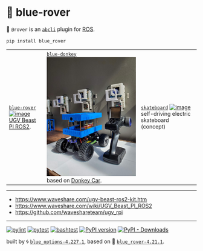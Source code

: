 # 🐬 blue-rover

🐬 `@rover` is an [`abcli`](https://github.com/kamangir/awesome-bash-cli) plugin for [ROS](https://www.ros.org/). 

```bash
pip install blue_rover
```

|   |   |   |
| --- | --- | --- |
| [`blue-rover`](#) [![image](https://github.com/waveshareteam/ugv_rpi/raw/main/media/UGV-Rover-details-23.jpg)](#) [UGV Beast PI ROS2](https://www.waveshare.com/wiki/UGV_Beast_PI_ROS2). | [`blue-donkey`](https://github.com/kamangir/blue-bracket/blob/main/designs/blue-donkey.md) [![image](https://github.com/kamangir/blue-bracket/raw/main/images/blue-donkey-2.jpg)](https://github.com/kamangir/blue-bracket/blob/main/designs/blue-donkey.md) based on [Donkey Car](https://docs.donkeycar.com/). | [`skateboard`](https://github.com/kamangir/blue-bracket/blob/main/designs/skateboard.md) [![image](https://github.com/kamangir/blue-bracket/raw/main/images/skateboard-1.jpg)](https://github.com/kamangir/blue-bracket/blob/main/designs/skateboard.md) self-driving electric skateboard (concept) |

---

- https://www.waveshare.com/ugv-beast-ros2-kit.htm
- https://www.waveshare.com/wiki/UGV_Beast_PI_ROS2
- https://github.com/waveshareteam/ugv_rpi

---


[![pylint](https://github.com/kamangir/blue-rover/actions/workflows/pylint.yml/badge.svg)](https://github.com/kamangir/blue-rover/actions/workflows/pylint.yml) [![pytest](https://github.com/kamangir/blue-rover/actions/workflows/pytest.yml/badge.svg)](https://github.com/kamangir/blue-rover/actions/workflows/pytest.yml) [![bashtest](https://github.com/kamangir/blue-rover/actions/workflows/bashtest.yml/badge.svg)](https://github.com/kamangir/blue-rover/actions/workflows/bashtest.yml) [![PyPI version](https://img.shields.io/pypi/v/blue-rover.svg)](https://pypi.org/project/blue-rover/) [![PyPI - Downloads](https://img.shields.io/pypi/dd/blue-rover)](https://pypistats.org/packages/blue-rover)

built by 🌀 [`blue_options-4.227.1`](https://github.com/kamangir/awesome-bash-cli), based on 🐬 [`blue_rover-4.21.1`](https://github.com/kamangir/blue-rover).


